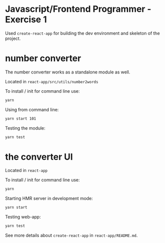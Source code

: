 
Javascript/Frontend Programmer - Exercise 1
=============================

Used `create-react-app` for building the dev environment and skeleton of the project.

# number converter

The number converter works as a standalone module as well.

Located in `react-app/src/utils/number2words`

To install / init for command line use:

```bash
yarn
```

Using from command line:

```bash
yarn start 101
```

Testing the module:

```bash
yarn test
```

# the converter UI

Located in `react-app`

To install / init for command line use:

```bash
yarn
```

Starting HMR server in development mode:

```bash
yarn start
```

Testing web-app:

```bash
yarn test
```

See more details about `create-react-app` in `react-app/README.md`.

